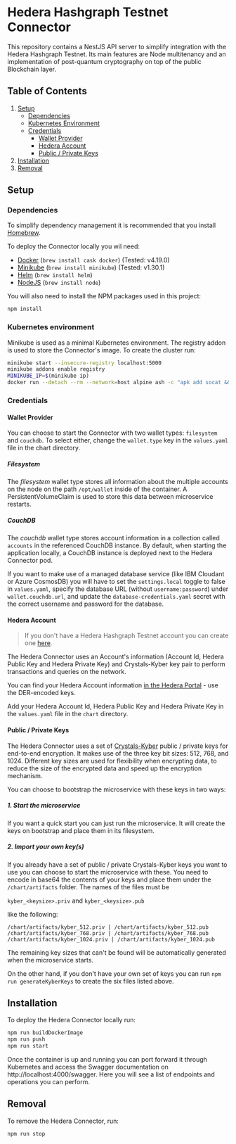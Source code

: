 # Hedera Hashgraph Testnet Connector

This repository contains a NestJS API server to simplify integration with the Hedera Hashgraph Testnet. Its main features are Node multitenancy and an implementation of post-quantum cryptography on top of the public Blockchain layer.

## Table of Contents
1. [Setup](#setup)
   - [Dependencies](#dependencies)
   - [Kubernetes Environment](#kubernetes-environment)
   - [Credentials](#credentials)
     - [Wallet Provider](#wallet-provider)
     - [Hedera Account](#hedera-account)
     - [Public / Private Keys](#public--private-keys)
2. [Installation](#installation)
3. [Removal](#removal)

## Setup

### Dependencies

To simplify dependency management it is recommended that you install [Homebrew](http://brew.sh).

To deploy the Connector locally you wil need:

* [Docker](https://docker.com) (`brew install cask docker`) (Tested: v4.19.0)
* [Minikube](https://minikube.sigs.k8s.io/) (`brew install minikube`) (Tested: v1.30.1)
* [Helm](https://helm.sh) (`brew install helm`)
* [NodeJS](https://nodejs.org) (`brew install node`)

You will also need to install the NPM packages used in this project:

```bash
npm install
```

### Kubernetes environment

Minikube is used as a minimal Kubernetes environment. The registry addon is used to store the Connector's image. To create the cluster run:


```bash
minikube start --insecure-registry localhost:5000
minikube addons enable registry
MINIKUBE_IP=$(minikube ip)
docker run --detach --rm --network=host alpine ash -c "apk add socat && socat TCP-LISTEN:5000,reuseaddr,fork TCP:$MINIKUBE_IP:5000"
```

### Credentials

#### Wallet Provider

You can choose to start the Connector with two wallet types: `filesystem` and `couchdb`. To select either, change the `wallet.type` key in the `values.yaml` file in the chart directory.

##### Filesystem

The _filesystem_ wallet type stores all information about the multiple accounts on the node on the path `/opt/wallet` inside of the container. A PersistentVolumeClaim is used to store this data between microservice restarts.

##### CouchDB

The _couchdb_ wallet type stores account information in a collection called `accounts` in the referenced CouchDB instance. By default, when starting the application locally, a CouchDB instance is deployed next to the Hedera Connector pod.

If you want to make use of a managed database service (like IBM Cloudant or Azure CosmosDB) you will have to set the `settings.local` toggle to false in `values.yaml`, specify the database URL (without `username:password`) under `wallet.couchdb.url`, and update the `database-credentials.yaml` secret with the correct username and password for the database.

#### Hedera Account

> If you don't have a Hedera Hashgraph Testnet account you can create one [here](https://portal.hedera.com/register).

The Hedera Connector uses an Account's information (Account Id, Hedera Public Key and Hedera Private Key) and Crystals-Kyber key pair to perform transactions and queries on the network.

You can find your Hedera Account information [in the Hedera Portal](https://portal.hedera.com) - use the DER-encoded keys.

Add your Hedera Account Id, Hedera Public Key and Hedera Private Key in the `values.yaml` file in the `chart` directory.

#### Public / Private Keys

The Hedera Connector uses a set of [Crystals-Kyber](https://pq-crystals.org/kyber/) public / private keys for end-to-end encryption. It makes use of the three key bit sizes: 512, 768, and 1024. Different key sizes are used for flexibility when encrypting data, to reduce the size of the encrypted data and speed up the encryption mechanism.

You can choose to bootstrap the microservice with these keys in two ways:

##### 1. Start the microservice

If you want a quick start you can just run the microservice. It will create the keys on bootstrap and place them in its filesystem.

##### 2. Import your own key(s)

If you already have a set of public / private Crystals-Kyber keys you want to use you can choose to start the microservice with these.
You need to encode in base64 the contents of your keys and place them under the `/chart/artifacts` folder. The names of the files must be

`kyber_<keysize>.priv` and `kyber_<keysize>.pub`

like the following:

```
/chart/artifacts/kyber_512.priv | /chart/artifacts/kyber_512.pub
/chart/artifacts/kyber_768.priv | /chart/artifacts/kyber_768.pub
/chart/artifacts/kyber_1024.priv | /chart/artifacts/kyber_1024.pub
```

The remaining key sizes that can't be found will be automatically generated when the microservice starts.

On the other hand, if you don't have your own set of keys you can run `npm run generateKyberKeys` to create the six files listed above.

## Installation

To deploy the Hedera Connector locally run:

```bash
npm run buildDockerImage
npm run push
npm run start
```

Once the container is up and running you can port forward it through Kubernetes and access the Swagger documentation on http://localhost:4000/swagger. Here you will see a list of endpoints and operations you can perform.

## Removal

To remove the Hedera Connector, run:

```bash
npm run stop
```